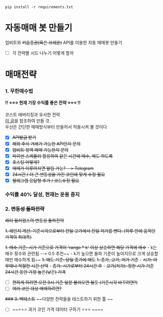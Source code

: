 ```shell
pip install -r requirements.txt
```

# 자동매매 봇 만들기
업비트와 ~~키움증권(혹은 크레온)~~ API를 이용한 자동 매매봇 만들기

- [ ] 각 전략별 시드 나누기 어떻게 할까


# 매매전략
### 1. 무한매수법
**!! ⭐️⭐️⭐️ 현재 가장 수익률 좋은 전략 ⭐️⭐️⭐️ !!**

코스트 애버리징과 유사한 전략  
[이 글](https://m.blog.naver.com/edgar0418/222224056120)을 참조하여 만들 것.  
우선은 간단한 매매방식부터 만들어서 적용시켜 볼 것이다
- [x] ~~API발급 받기~~
- [x] ~~해외 주식 거래가 가능한 API인지 문의~~
- [x] ~~업비트 정액 매매 가능한지 문의~~
- [x] ~~파이썬 스케쥴러 활용하여 같은 시간에 매수, 매도 하도록~~
- [x] ~~호스팅 어떻게?~~
- [x] ~~매매가 이루어지면 알림 가능? --> Telegram~~
- [x] ~~24시간 / 더 큰 변동성을 가진 코인에 맞게 수정 필요~~
- [x] ~~텔레그램 응답형 추가 / 코드수정 필요~~
### 수익률 40% 달성, 현재는 운용 중지


### 2. ~~변동성 돌파전략~~
~~래리 윌러엄스의 변동성 돌파전략~~  

~~1. 레인지 계산: 기준시각으로부터 전일 고가에서 전일 저가를 뺀다. (하루 안에 움직인 가격의 최대폭)~~

~~1. 매수 기준: 시가 기준으로 가격이 'range * k' 이상 상승하면 해당 가격에 매수~~
    - k는 매수 횟수와 관련됨 --> 0.5 추천~~
    - k가 높으면 돌파 기준이 높아지므로 크게 상승할때만 매수하게 됨~~
~~1. 매도 기준: 당일 종가에 매도~~
~~1. 종가, 고가, 저가 기준~~
    - ~~시가: 아무때나 적절한 시간 선택~~
    - ~~종가: 시가로부터 24시간 후~~
    - ~~고가(저가): 정한 시가 기준 24시간 동안 가장 높은(낮은) 가격~~

- [ ] ~~편하게 하려면 오전 9시 기준 일봉 불러오면 될듯 (기준시각 바꾸려면?)~~
- [ ] ~~여러 코인 대상 매매하려면?~~

~~### 3. 백테스트~~
~~다양한 전략들을 테스트하기 위한 툴 ~~
- [ ] ~~⭐️⭐️⭐️ 과거 코인 가격 데이터 구하기 ⭐️⭐️⭐️ ~~~~
 
